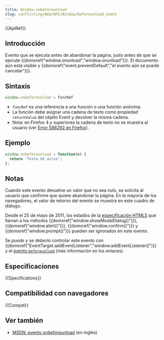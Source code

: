 ```yaml
---
title: Window.onbeforeunload
slug: conflicting/Web/API/Window/beforeunload_event
---
```


{{ApiRef}}

## Introducción

Evento que se ejecuta antes de abandonar la página, justo antes de que se ejecute {{domxref("window.onunload","window.onunload")}}. El documento aún está visible y {{domxref("event.preventDefault","el evento aún se puede cancelar")}}.

## Sintaxis

```js
window.onbeforeunload = funcRef
```

- `funcRef` es una referencia a una función o una función anónima.
- La función debe asignar una cadena de texto como propiedad `returnValue` del objeto Event y devolver la misma cadena.
- Nota: en Firefox 4 y superiores la cadena de texto no se muestra al usuario (ver [Error 588292 en Firefox](https://bugzil.la/588292)).

## Ejemplo

```js
window.onbeforeunload = function(e) {
  return 'Texto de aviso';
};
```

## Notas

Cuando este evento devuelve un valor que no sea nulo, se solicita al usuario que confirme que quiere abandonar la página. En la mayoría de los navegadores, el valor de retorno del evento se muestra en este cuadro de diálogo.

Desde el 25 de mayo de 2011, los estados de la [especificación HTML5](http://www.w3.org/TR/html5-diff/#changes-2011-05-25) que llaman a los métodos {{domxref("window.showModalDialog()")}}, {{domxref("window.alert()")}}, {{domxref("window.confirm()")}} y {{domxref("window.prompt()")}} pueden ser ignorados en este evento.

Se _puede_ y se _debería_ controlar este evento con {{domxref("EventTarget.addEventListener","window.addEventListener()")}} y el [evento `beforeunload`](/es/docs/Mozilla_event_reference/beforeunload) (más información en los enlaces).

## Especificaciones

{{Specifications}}

## Compatibilidad con navegadores

{{Compat}}

## Ver también

- [MSDN: evento onbeforeunload](<http://msdn.microsoft.com/en-us/library/ms536907(VS.85).aspx>) (en inglés)
